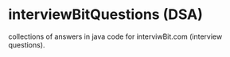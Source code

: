 # interviewBitQuestions (DSA)
collections of answers in java code for interviwBit.com (interview questions).
